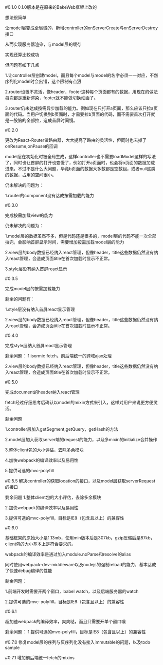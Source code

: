#0.1.0
0.1.0版本是在原来的BakeWeb框架上改的

想法很简单

让model层变成全局域的，新增controller的onServerCreate与onServerDestroy接口

从而实现服务器渲染，与model层的缓存

实现还算比较成功

但问题有如下几点

1.让controller层创建model，而且每个model与model的名字必须一一对应，不然序列化model时会出错，这个限制有点狠

2.router设置不灵活，像header，footer这种每个页面都有的数据，用现在的做法每次都是重新渲染，footer就不能做切换动画了。

3.router仍未达成按需异步加载的能力。例如现在只打开a页面，那么应该只拉a页面的代码。当用户切换到b页面时，才需要拉b页面的代码，而不需要首次打开就是一股脑的全部拉，造成首屏时间慢。

#0.2.0

更改为React-Router做路由器，大大提高了路由的灵活性，但同时也去掉了onResume,onPause的回调

model层在初始化时被全局生成，这样controller也不需要loadModel这样的写法了，同时也让首屏的打开也变慢了，例如打开a页面时，也会将b页面的数据加载进来。不过不是什么大问题，毕竟b页面的数据大多数都是空数组，或者null这类的数据，占用的空间很小。

仍未解决的问题为：

1.router的component没有达成按需加载的能力

#0.3.0

完成按需加载view的能力

仍未解决的问题为：

1.model层的数据虽然不多，但是代码还是很多的，model层的代码不能一次全部拉完，会影响首屏显示时间，需要增加按需加载model层的能力

2.view层的body数据已经纳入react管理，但像header，title这些数据仍然没有纳入react管理，会造成页面title在首次加载时显示不正常。

3.style层没有纳入首屏react显示

#0.3.5

完成model层的按需加载能力

剩余的问题有：

1.style层没有纳入首屏react显示管理

2.view层的body数据已经纳入react管理，但像header，title这些数据仍然没有纳入react管理，会造成页面title在首次加载时显示不正常。

#0.4.0

完成style层纳入首屏react显示管理

剩余问题：
1.isormic fetch，前后端统一的跨域ajax处理

2.view层的body数据已经纳入react管理，但像header，title这些数据仍然没有纳入react管理，会造成页面title在首次加载时显示不正常。

#0.5.0

完成document的header纳入react管理

fetch经过仔细思考后确认以model的mixin方式来引入，这样对用户来说更方便灵活。

剩余问题

1.controller层加入getSegment,getQuery，getHash的方法

2.model层加入获取server端的request的能力，以及多mixin的initialize合并操作

3.整体client包的大小评估，去除多余模块

4.加快webpack的编译效率以及易用性

5.提供可选的mvc-polyfill

#0.5.5
解决controller的获取location的接口，以及model层获取serverRequest的接口

剩余问题
1.整体client包的大小评估，去除多余模块

2.加快webpack的编译效率以及易用性

3.提供可选的mvc-polyfill，目标是IE8（包含且以上）的兼容性

#0.6.0

基础框架的原始大小是1.13mb，使用min版本后是307kb，gzip压缩后是87kb，client包的大小基本上是符合要求的。

webpack的编译效率是通过加入module.noParse和resolve的alias

同时使用webpack-dev-middleware以及nodejs的强制reload的能力，基本达成了快速debug编译的性能

剩余问题：

1.前端开发时需要开两个窗口，babel watch，以及后端服务器的watch

2.提供可选的mvc-polyfill，目标是IE8（包含且以上）的兼容性

#0.6.1

超加速webpack的编译效率，爽爽哒，而且只需要开单个窗口噢

剩余问题：
1.提供可选的mvc-polyfill，目标是IE8（包含且以上）的兼容性

#0.7.0
修复model层的序列与反序列化没有接入immutable的问题，以及todo sample

#0.7.1
增加前后端统一fetch的mixins

